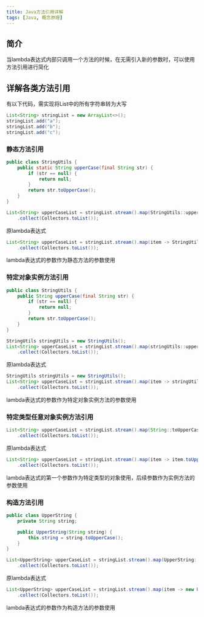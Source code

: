 ```yaml
---
title: Java方法引用详解
tags: [Java, 概念原理]
---
```


## 简介

当lambda表达式内部只调用一个方法的时候，在无需引入新的参数时，可以使用方法引用进行简化

## 详解各类方法引用

有以下代码，需实现将List中的所有字符串转为大写

```java
List<String> stringList = new ArrayList<>();  
stringList.add("a");  
stringList.add("b");  
stringList.add("c");
```

### 静态方法引用

```java
public class StringUtils {
    public static String upperCase(final String str) {  
        if (str == null) {  
            return null;  
        }  
        return str.toUpperCase();  
    }
}
```


```java
List<String> upperCaseList = stringList.stream().map(StringUtils::upperCase)  
    .collect(Collectors.toList());
```

原lambda表达式

```java
List<String> upperCaseList = stringList.stream().map(item -> StringUtils.upperCase(item))  
    .collect(Collectors.toList());
```

lambda表达式的参数作为静态方法的参数使用

### 特定对象实例方法引用

```java
public class StringUtils {
    public String upperCase(final String str) {  
        if (str == null) {  
            return null;  
        }  
        return str.toUpperCase();  
    }
}
```

```java
StringUtils stringUtils = new StringUtils();
List<String> upperCaseList = stringList.stream().map(stringUtils::upperCase)  
    .collect(Collectors.toList());
```

原lambda表达式

```java
StringUtils stringUtils = new StringUtils();
List<String> upperCaseList = stringList.stream().map(item -> stringUtils.upperCase(item))  
    .collect(Collectors.toList());
```

lambda表达式的参数作为特定对象实例方法的参数使用

### 特定类型任意对象实例方法引用

```java
List<String> upperCaseList = stringList.stream().map(String::toUpperCase)  
    .collect(Collectors.toList());
```

原lambda表达式

```java
List<String> upperCaseList = stringList.stream().map(item -> item.toUpperCase())  
    .collect(Collectors.toList());
```

lambda表达式的第一个参数作为特定类型的对象使用，后续参数作为实例方法的参数使用

### 构造方法引用

```java
public class UpperString {
    private String string;

    public UpperString(String string) {
        this.string = string.toUpperCase();
    }
}
```

```java
List<UpperString> upperCaseList = stringList.stream().map(UpperString::new)  
    .collect(Collectors.toList());
```

原lambda表达式

```java
List<UpperString> upperCaseList = stringList.stream().map(item -> new UpperString(item))  
    .collect(Collectors.toList());
```

lambda表达式的参数作为构造方法的参数使用